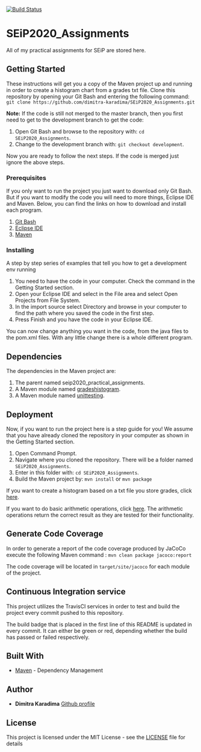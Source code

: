 [![Build Status](https://travis-ci.com/dimitra-karadima/SEiP2020_Assignments.svg?token=qqNB8JtSMr3RMpx7yqHb&branch=master)](https://travis-ci.com/dimitra-karadima/SEiP2020_Assignments)
# SEiP2020_Assignments

All of my practical assignments for SEiP are stored here.

## Getting Started

These instructions will get you a copy of the Maven project up and running in order to create a histogram chart from a grades txt file.
Clone this repository by opening your Git Bash and entering the following command: ```git clone https://github.com/dimitra-karadima/SEiP2020_Assignments.git```

**Note:** If the code is still not merged to the master branch, then you first need to get to the development branch to get the code:
1. Open Git Bash and browse to the repository with: ```cd SEiP2020_Assignments```.
2. Change to the development branch with: ```git checkout development```.

Now you are ready to follow the next steps. If the code is merged just ignore the above steps.

### Prerequisites

If you only want to run the project you just want to download only Git Bash.
But if you want to modify the code you will need to more things, Eclipse IDE and Maven.
Below, you can find the links on how to download and install each program.
1. [Git Bash](https://www.stanleyulili.com/git/how-to-install-git-bash-on-windows/)
2. [Eclipse IDE](https://www.ntu.edu.sg/home/ehchua/programming/howto/EclipseJava_HowTo.html)
3. [Maven](https://mkyong.com/maven/how-to-install-maven-in-windows/)

### Installing

A step by step series of examples that tell you how to get a development env running

1. You need to have the code in your computer. Check the command in the Getting Started section.
2. Open your Eclipse IDE and select in the File area and select Open Projects from File System.
3. In the import source select Directory and browse in your computer to find the path where you saved the code in the first step.
4. Press Finish and you have the code in your Eclipse IDE.

You can now change anything you want in the code, from the java files to the pom.xml files.
With any little change there is a whole different program.

## Dependencies
The dependencies in the Maven project are:
1. The parent named seip2020_practical_assignments.
2. A Maven module named [gradeshistogram](seip2020_practical_assignments/gradeshistogram/README.md).
3. A Maven module named [unittesting](seip2020_practical_assignments/unittesting/README.md).

## Deployment

Now, if you want to run the project here is a step guide for you! We assume that you have already cloned the repository in your computer as shown in the Getting Started section.
1. Open Command Prompt.
2. Navigate where you cloned the repository. There will be a folder named ```SEiP2020_Assignments```.
3. Enter in this folder with: ```cd SEiP2020_Assignments```.
3. Build the Maven project by: ```mvn install``` or ```mvn package```

If you want to create a histogram based on a txt file you store grades, click [here](seip2020_practical_assignments/gradeshistogram/README.md).

If you want to do basic arithmetic operations, click [here](seip2020_practical_assignments/unittesting/README.md). The arithmetic operations return the correct result as they are tested for their functionality.

## Generate Code Coverage

In order to generate a report of the code coverage produced by JaCoCo execute the following Maven command : ```mvn clean package jacoco:report```

The code coverage will be located in ```target/site/jacoco``` for each module of the project.

## Continuous Integration service

This project utilizes the TravisCI services in order to test and build the project every commit pushed to this repository.

The build badge that is placed in the first line of this README is updated in every commit.
It can either be green or red, depending whether the build has passed or failed respectively.

## Built With

* [Maven](https://maven.apache.org/) - Dependency Management

## Author

* **Dimitra Karadima** [Github profile](https://github.com/dimitra-karadima)

## License

This project is licensed under the MIT License - see the [LICENSE](https://github.com/dimitra-karadima/SEiP2020_Assignments/blob/master/LICENSE) file for details
